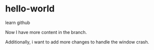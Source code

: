 # hello-world
learn github

Now I have more content in the branch.

Additionally, i want to add more changes to handle the window crash.

